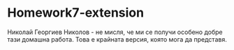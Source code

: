 # Homework7-extension
Николай Георгиев Николов - не мисля, че ми се получи особено добре тази домашна работа.
Това е крайната версия, която мога да представя.
